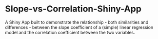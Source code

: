 # Slope-vs-Correlation-Shiny-App
A Shiny App built to demonstrate the relationship - both similarities and differences - between the slope coefficient of a (simple) linear regression model and the correlation coefficient between the two variables.
